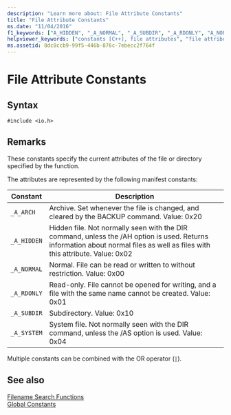 ```yaml
---
description: "Learn more about: File Attribute Constants"
title: "File Attribute Constants"
ms.date: "11/04/2016"
f1_keywords: ["A_HIDDEN", "_A_NORMAL", "_A_SUBDIR", "_A_RDONLY", "A_NORMAL", "A_SUBDIR", "_A_SYSTEM", "c.constants.file", "_A_HIDDEN", "A_RDONLY", "_A_ARCH", "A_ARCH"]
helpviewer_keywords: ["constants [C++], file attributes", "file attribute constants [C++]", "_A_SYSTEM constant", "files [C++], file attribute constants", "_A_SUBDIR constant", "_A_ARCH constant", "_A_NORMAL constant", "_A_HIDDEN constant", "_A_RDONLY constant"]
ms.assetid: 8dc8ccb9-99f5-446b-876c-7ebecc2f764f
---
```

# File Attribute Constants

## Syntax

```
#include <io.h>
```

## Remarks

These constants specify the current attributes of the file or directory specified by the function.

The attributes are represented by the following manifest constants:

|Constant|Description|
|-|-|
|`_A_ARCH`| Archive. Set whenever the file is changed, and cleared by the BACKUP command. Value: 0x20|
|`_A_HIDDEN`| Hidden file. Not normally seen with the DIR command, unless the /AH option is used. Returns information about normal files as well as files with this attribute. Value: 0x02|
|`_A_NORMAL`| Normal. File can be read or written to without restriction. Value: 0x00|
|`_A_RDONLY`| Read-only. File cannot be opened for writing, and a file with the same name cannot be created. Value: 0x01|
|`_A_SUBDIR`| Subdirectory. Value: 0x10|
|`_A_SYSTEM`| System file. Not normally seen with the DIR command, unless the /AS option is used. Value: 0x04|

Multiple constants can be combined with the OR operator (`|`).

## See also

[Filename Search Functions](../c-runtime-library/filename-search-functions.md)<br/>
[Global Constants](../c-runtime-library/global-constants.md)
